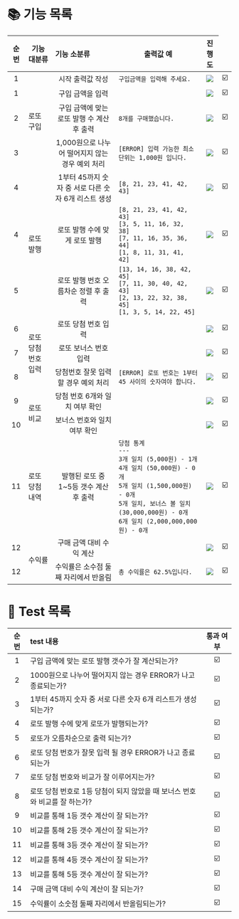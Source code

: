 
📚 기능 목록
=========
|순번|기능 대분류|기능 소분류|출력값 예|진행도|
|:-----:|:-----:|:-----|:-----:|:-----:|
|1<td rowspan="4">로또 구입</td>|시작 출력값 작성|`구입금액을 입력해 주세요.`|![](https://geps.dev/progress/0)|☑️|
|1|구입 금액을 입력 | |![](https://geps.dev/progress/0)|☑️|
|2|구입 금액에 맞는 로또 발행 수 계산 후 출력|`8개를 구매했습니다.`|![](https://geps.dev/progress/0)|☑️|
|3|1,000원으로 나누어 떨어지지 않는 경우 예외 처리|`[ERROR] 입력 가능한 최소 단위는 1,000원 입니다.`|![](https://geps.dev/progress/0)|☑️|
|4<td rowspan="3">로또 발행</td>|1부터 45까지 숫자 중 서로 다른 숫자 6개 리스트 생성 |`[8, 21, 23, 41, 42, 43]`|![](https://geps.dev/progress/0)|☑️|
|4|로또 발행 수에 맞게 로또 발행|`[8, 21, 23, 41, 42, 43]`<br>`[3, 5, 11, 16, 32, 38]`<br>`[7, 11, 16, 35, 36, 44]`<br>`[1, 8, 11, 31, 41, 42]`|![](https://geps.dev/progress/0)|☑️|
|5|로또 발행 번호 오름차순 정렬 후 출력|`[13, 14, 16, 38, 42, 45]`<br>`[7, 11, 30, 40, 42, 43]`<br>`[2, 13, 22, 32, 38, 45]`<br>`[1, 3, 5, 14, 22, 45]`|![](https://geps.dev/progress/0)|☑️|
|6<td rowspan="3">로또 당첨 번호 입력</td>|로또 당첨 번호 입력| |![](https://geps.dev/progress/0)|☑️|
|7|로또 보너스 번호 입력| |![](https://geps.dev/progress/0)|☑️|
|8|당첨번호 잘못 입력할 경우 예외 처리|`[ERROR] 로또 번호는 1부터 45 사이의 숫자여야 합니다.`|![](https://geps.dev/progress/0)|☑️|
|9<td rowspan="2">로또 비교</td>|당첨 번호 6개와 일치 여부 확인| |![](https://geps.dev/progress/0)|☑️|
|10|보너스 번호와 일치 여부 확인| |![](https://geps.dev/progress/0)|☑️|
|11<td rowspan="1">로또 당첨 내역</td>|발행된 로또 중 1~5등 갯수 계산 후 출력|`당첨 통계`<br>`---`<br>`3개 일치 (5,000원) - 1개`<br>`4개 일치 (50,000원) - 0개`<br>`5개 일치 (1,500,000원) - 0개`<br>`5개 일치, 보너스 볼 일치 (30,000,000원) - 0개`<br>`6개 일치 (2,000,000,000원) - 0개`|![](https://geps.dev/progress/0)|☑️|
|12<td rowspan="2">수익률</td>|구매 금액 대비 수익 계산| |![](https://geps.dev/progress/0)|☑️|
|12|수익률은 소수점 둘째 자리에서 반올림|`총 수익률은 62.5%입니다.`|![](https://geps.dev/progress/0)|☑️|

📝 Test 목록
===========

| 순번 | test 내용 | 통과 여부 |
|:-----:|:-----|:-----:|
|1|구입 금액에 맞는 로또 발행 갯수가 잘 계산되는가?|☑️|
|2|1000원으로 나누어 떨어지지 않는 경우 ERROR가 나고 종료되는가?|☑️|
|3|1부터 45까지 숫자 중 서로 다른 숫자 6개 리스트가 생성되는가?|☑️|
|4|로또 발행 수에 맞게 로또가 발행되는가?|☑️|
|5|로또가 오름차순으로 출력 되는가?|☑️|
|6|로또 당첨 번호가 잘못 입력 될 경우 ERROR가 나고 종료되는가|☑️|
|7|로또 당첨 번호와 비교가 잘 이루어지는가?|☑️|
|8|로또 당첨 번호로 1등 당첨이 되지 않았을 때 보너스 번호와 비교를 잘 하는가?|☑️|
|9|비교를 통해 1등 갯수 계산이 잘 되는가?|☑️|
|10|비교를 통해 2등 갯수 계산이 잘 되는가?|☑️|
|11|비교를 통해 3등 갯수 계산이 잘 되는가?|☑️|
|12|비교를 통해 4등 갯수 계산이 잘 되는가?|☑️|
|13|비교를 통해 5등 갯수 계산이 잘 되는가?|☑️|
|14|구매 금액 대비 수익 계산이 잘 되는가?|☑️|
|15|수익률이 소숫점 둘째 자리에서 반올림되는가?|☑️|
